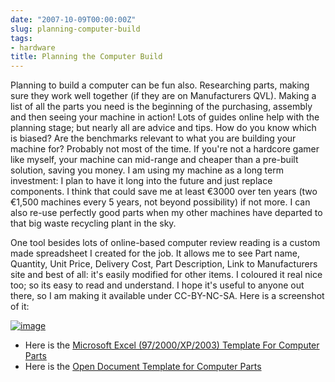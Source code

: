 ```yaml
---
date: "2007-10-09T00:00:00Z"
slug: planning-computer-build
tags:
- hardware
title: Planning the Computer Build
---
```


Planning to build a computer can be fun also. Researching parts, making
sure they work well together (if they are on Manufacturers QVL). Making
a list of all the parts you need is the beginning of the purchasing,
assembly and then seeing your machine in action! Lots of guides online
help with the planning stage; but nearly all are advice and tips. How do
you know which is biased? Are the benchmarks relevant to what you are
building your machine for? Probably not most of the time. If you're not
a hardcore gamer like myself, your machine can mid-range and cheaper
than a pre-built solution, saving you money. I am using my machine as a
long term investment: I plan to have it long into the future and just
replace components. I think that could save me at least €3000 over ten
years (two €1,500 machines every 5 years, not beyond possibility) if not
more. I can also re-use perfectly good parts when my other machines have
departed to that big waste recycling plant in the sky.

One tool besides lots of online-based computer review reading is a
custom made spreadsheet I created for the job. It allows me to see Part
name, Quantity, Unit Price, Delivery Cost, Part Description, Link to
Manufacturers site and best of all: it's easily modified for other
items. I coloured it real nice too; so its easy to read and understand.
I hope it's useful to anyone out there, so I am making it available
under CC-BY-NC-SA. Here is a screenshot of it:

[![image](http://1.bp.blogspot.com/_4VvLQrhTX4I/Rwvt5cvqN1I/AAAAAAAABIY/L62kInnmE2E/s320/Picture+1.png)](http://1.bp.blogspot.com/_4VvLQrhTX4I/Rwvt5cvqN1I/AAAAAAAABIY/L62kInnmE2E/s1600-h/Picture+1.png)
-   Here is the [Microsoft Excel (97/2000/XP/2003) Template For Computer
    Parts](http://web.dueyfinster.com-a.googlepages.com/ComputerParts.xlt)
-   Here is the [Open Document Template for Computer
    Parts](http://web.dueyfinster.com-a.googlepages.com/ComputerParts.ots)